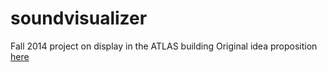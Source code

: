 soundvisualizer
===============
Fall 2014 project on display in the ATLAS building
Original idea proposition [here](https://github.com/dawsonbotsford/project_proposal)
